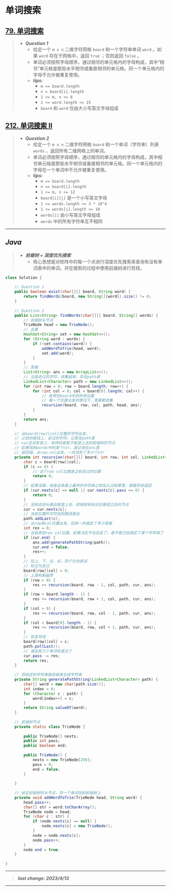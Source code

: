 # 单词搜索

## [79. 单词搜索](https://leetcode.cn/problems/word-search/)

> - ***Question 1***
>   - 给定一个 `m x n` 二维字符网格 `board` 和一个字符串单词 `word` 。如果 `word` 存在于网格中，返回 `true` ；否则返回 `false` 。
>   - 单词必须按照字母顺序，通过相邻的单元格内的字母构成，其中“相邻”单元格是那些水平相邻或垂直相邻的单元格。同一个单元格内的字母不允许被重复使用。
>   - ***tips:***
>     - `m == board.length`
>     - `n = board[i].length`
>     - `1 <= m, n <= 6`
>     - `1 <= word.length <= 15`
>     - `board` 和 `word` 仅由大小写英文字母组成

## [212. 单词搜索 II](https://leetcode.cn/problems/word-search-ii/)

> - ***Question 2***
>   - 给定一个 `m x n` 二维字符网格 `board` 和一个单词（字符串）列表 `words` ，返回所有二维网格上的单词。
>   - 单词必须按照字母顺序，通过相邻的单元格内的字母构成，其中相邻单元格是那些水平相邻或垂直相邻的单元格。同一个单元格内的字母在一个单词中不允许被重复使用。
>   - ***tips:***
>     - `m == board.length`
>     - `n == board[i].length`
>     - `1 <= m, n <= 12`
>     - `board[i][j]` 是一个小写英文字母
>     - `1 <= words.length <= 3 * 10^4`
>     - `1 <= words[i].length <= 10`
>     - `words[i]` 由小写英文字母组成
>     - `words` 中的所有字符串互不相同

---

## *Java*

> - ***前缀树 + 深度优先搜索***
>   - 核心思想是对矩阵中的每一个点进行深度优先搜索来查询有没有单词表中的单词，并在搜索的过程中使用前缀树进行剪枝。

```java
class Solution {
    
    // Question 1
    public boolean exist(char[][] board, String word) {
        return findWords(board, new String[]{word}).size() != 0;
    }
    
    // Question 2
    public List<String> findWords(char[][] board, String[] words) {
        // 前缀树头节点
        TrieNode head = new TrieNode();
        // 去重
        HashSet<String> set = new HashSet<>();
        for (String word : words) {
            if (!set.contains(word)) {
                addWordToTrie(head, word);
                set.add(word);
            }
        }
        // 答案
        List<String> ans = new ArrayList<>();
        // 沿途走过的字符，收集起来，存在path里
        LinkedList<Character> path = new LinkedList<>();
        for (int row = 0; row < board.length; row++) {
            for (int col = 0; col < board[0].length; col++) {
                // 枚举在board中的所有位置
                // 每一个位置出发的情况下，答案都收集
                recursion(board, row, col, path, head, ans);
            }
        }
        return ans;
    }
    
    // 从board[row][col]位置的字符出发，
    // 之前的路径上，走过的字符，记录在path里
    // cur还没有登上，有待检查能不能登上去的前缀树的节点
    // 如果找到words中的某个str，就记录在ans里
    // 返回值，从row,col出发，一共找到了多少个str
    private int recursion(char[][] board, int row, int col, LinkedList<Character> path, TrieNode cur, List<String> ans) {
        char c = board[row][col];
        if (c == 0) {
            // 这个row col位置是之前走过的位置
            return 0;
        }
        // 如果没路，或者这条路上最终的字符串之前加入过结果里，直接剪枝返回
        if (cur.nexts[c] == null || cur.nexts[c].pass == 0) {
            return 0;
        }
        // 没有走回头路且能登上去，前缀树来到对应路径之后的节点
        cur = cur.nexts[c];
        // 当前位置的字符加到路径里去
        path.addLast(c);
        // 从row和col位置出发，后续一共搞定了多少答案
        int res = 0;
        // 当我来到row col位置，如果决定不往后走了。是不是已经搞定了某个字符串了
        if (cur.end) {
            ans.add(generatePathString(path));
            cur.end = false;
            res++;
        }
        // 往上、下、左、右，四个方向尝试
        // 标记为走过
        board[row][col] = 0;
        // 上游判断越界
        if (row > 0) {
            res += recursion(board, row - 1, col, path, cur, ans);
        }
        if (row < board.length - 1) {
            res += recursion(board, row + 1, col, path, cur, ans);
        }
        if (col > 0) {
            res += recursion(board, row, col - 1, path, cur, ans);
        }
        if (col < board[0].length - 1) {
            res += recursion(board, row, col + 1, path, cur, ans);
        }
        // 恢复现场
        board[row][col] = c;
        path.pollLast();
        // 减去有几个单词检查过了
        cur.pass -= res;
        return res;
    }
    
    // 将给定的字符串路径链表生成字符串
    private String generatePathString(LinkedList<Character> path) {
        char[] word = new char[path.size()];
        int index = 0;
        for (Character c : path) {
            word[index++] = c;
        }
        return String.valueOf(word);
    }
    
    // 前缀树节点
    private static class TrieNode {
        
        public TrieNode[] nexts;
        public int pass;
        public boolean end;
        
        public TrieNode() {
            nexts = new TrieNode[256];
            pass = 0;
            end = false;
        }
        
    }
    
    // 给定前缀树的头节点，将一个单词加到前缀树上
    private void addWordToTrie(TrieNode head, String word) {
        head.pass++;
        char[] str = word.toCharArray();
        TrieNode node = head;
        for (char c : str) {
            if (node.nexts[c] == null) {
                node.nexts[c] = new TrieNode();
            }
            node = node.nexts[c];
            node.pass++;
        }
        node.end = true;
    }
    
}
```

---

> ***last change: 2023/4/13***

---
